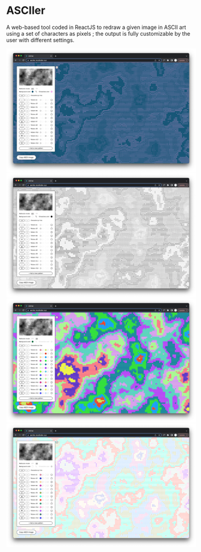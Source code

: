 # ASCIIer

A web-based tool coded in ReactJS to redraw a given image in ASCII art using a set of characters as pixels ; the output is fully customizable by the user with different settings.

![](https://github.com/MarieMalarme/asciier/blob/main/visuals/visual_1.png)
![](https://github.com/MarieMalarme/asciier/blob/main/visuals/visual_4.png)
![](https://github.com/MarieMalarme/asciier/blob/main/visuals/visual_2.png)
![](https://github.com/MarieMalarme/asciier/blob/main/visuals/visual_3.png)
